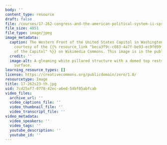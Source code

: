 ```yaml
---
body: ''
content_type: resource
draft: false
file: /courses/17-262-congress-and-the-american-political-system-ii-spring-2023/17-262s23-th.jpg
file_size: 4051
file_type: image/jpeg
image_metadata:
  caption: The Western Front of the United States Capitol in Washington, DC. (Image
    courtesy of the {{% resource_link "beca3f9c-c083-4a7f-be93-ec9f099fcfb0" "Architect
    of the Capitol" %}} on Wikimedia Commons. This image is in the public domain.)
  credit: ''
  image-alt: A gleaming white pillared structure with a domed top rests on a grassy
    surface.
learning_resource_types: []
license: https://creativecommons.org/publicdomain/zero/1.0/
resourcetype: Image
title: 17-262s23-th.jpg
uid: 7cd25af7-0778-42ec-a6ed-54bf05abfcab
video_files:
  archive_url: ''
  video_captions_file: ''
  video_thumbnail_file: ''
  video_transcript_file: ''
video_metadata:
  video_speakers: ''
  video_tags: ''
  youtube_description: ''
  youtube_id: ''
---
```

